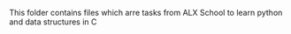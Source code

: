 This folder contains files which arre tasks from ALX School to learn python and data structures in C
